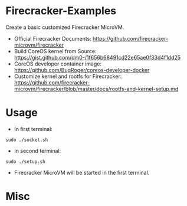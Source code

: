# Firecracker-Examples
Create a basic customized Firecracker MicroVM.

* Official Firecracker Documents: https://github.com/firecracker-microvm/firecracker
* Build CoreOS kernel from Source: https://gist.github.com/dm0-/1f656b68491cd22e65ae0f33d4f1dd25
* CoreOS developer container image: https://github.com/BugRoger/coreos-developer-docker
* Customize kernel and rootfs for Firecracker: https://github.com/firecracker-microvm/firecracker/blob/master/docs/rootfs-and-kernel-setup.md

# Usage
* In first terminal:
```
sudo ./socket.sh
```
* In second terminal:
```
sudo ./setup.sh
```
* Firecracker MicroVM will be started in the first terminal.

# Misc
